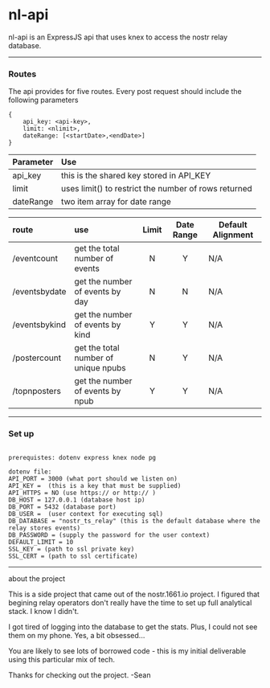 # nl-api
nl-api is an ExpressJS api that uses knex to access the nostr relay database.




---
### Routes
The api provides for five routes. Every post request should include the following parameters
```
{
    api_key: <api-key>,
    limit: <nlimit>,
    dateRange: [<startDate>,<endDate>]
}
```
|Parameter| Use|
|:----|:-----|
|api_key| this is the shared key stored in API_KEY|
|limit| uses limit() to restrict the number of rows returned |
|dateRange|two item array for date range|



| route|use|Limit|Date Range|Default Alignment|
|:--------------|:-----|:---------------------------:|:---------------------------:|------------------------|
| /eventcount  |get the total number of events| N | Y | N/A |
| /eventsbydate |get the number of events by day| N | N | N/A |
| /eventsbykind |get the number of events by kind| Y | Y | N/A |
| /postercount |get the total number of unique npubs| N | Y | N/A |
| /topnposters |get the number of events by npub| Y | Y | N/A |


---
### Set up

```

prerequistes: dotenv express knex node pg 

dotenv file:
API_PORT = 3000 (what port should we listen on)
API_KEY =  (this is a key that must be supplied)
API_HTTPS = NO (use https:// or http:// )
DB_HOST = 127.0.0.1 (database host ip)
DB_PORT = 5432 (database port)
DB_USER =  (user context for executing sql)
DB_DATABASE = "nostr_ts_relay" (this is the default database where the relay stores events)
DB_PASSWORD = (supply the password for the user context)
DEFAULT_LIMIT = 10
SSL_KEY = (path to ssl private key)
SSL_CERT = (path to ssl certificate)
```

---

about the project

This is a side project that came out of the nostr.1661.io project. I figured that begining relay operators don't really have the time to set up full analytical stack. I know I didn't. 

I got tired of logging into the database to get the stats. Plus, I could not see them on my phone. Yes, a bit obsessed...

You are likely to see lots of borrowed code - this is my initial deliverable using this particular mix of tech. 

Thanks for checking out the project.
-Sean


